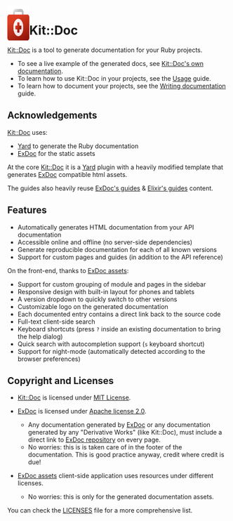 <!--pp {} -->
<img align="left" width="50" height="90" src="https://raw.githubusercontent.com/rubykit/kit/master/docs/assets/images/rubykit-framework-logo.svg">
<!-- pp-->

[Kit::Doc]: https://github.com/rubykit/kit/tree/master/libraries/kit-doc
[Yard]: https://github.com/lsegal/yard
[ExDoc]: https://github.com/elixir-lang/ex_doc
[ExDoc assets]: https://github.com/elixir-lang/ex_doc/tree/master/assets

# Kit::Doc

[Kit::Doc] is a tool to generate documentation for your Ruby projects.

- To see a live example of the generated docs, see [Kit::Doc's own documentation](https://docs.rubykit.org/kit-doc/edge).
- To learn how to use Kit::Doc in your projects, see the [Usage](docs/guides/usage.md) guide.
- To learn how to document your projects, see the [Writing documentation](docs/guides/writing_documentation.md) guide.

## Acknowledgements

[Kit::Doc] uses:
- [Yard] to generate the Ruby documentation
- [ExDoc] for the static assets

At the core [Kit::Doc] it is a [Yard] plugin with a heavily modified template that generates [ExDoc] compatible html assets.

The guides also heavily reuse [ExDoc's guides](https://hexdocs.pm/ex_doc/readme.html) & [Elixir's guides](https://hexdocs.pm/elixir/writing-documentation.html) content.

## Features

  * Automatically generates HTML documentation from your API documentation
  * Accessible online and offline (no server-side dependencies)
  * Generate reproducible documentation for each of all known versions
  * Support for custom pages and guides (in addition to the API reference)

On the front-end, thanks to [ExDoc assets]:
  * Support for custom grouping of module and pages in the sidebar
  * Responsive design with built-in layout for phones and tablets
  * A version dropdown to quickly switch to other versions
  * Customizable logo on the generated documentation
  * Each documented entry contains a direct link back to the source code
  * Full-text client-side search
  * Keyboard shortcuts (press `?` inside an existing documentation to bring the help dialog)
  * Quick search with autocompletion support (`s` keyboard shortcut)
  * Support for night-mode (automatically detected according to the browser preferences)

## Copyright and Licenses

- [Kit::Doc] is licensed under [MIT License](MIT_LICENSE.md).

- [ExDoc] is licensed under [Apache license 2.0](http://www.apache.org/licenses/LICENSE-2.0).
  - Any documentation generated by [ExDoc] or any documentation generated by any "Derivative Works" (like Kit::Doc), must include a direct link to [ExDoc repository](https://github.com/elixir-lang/ex_doc) on every page.
  - No worries: this is is taken care of in the footer of the documentation. This is good practice anyway, credit where credit is due!

- [ExDoc assets] client-side application uses resources under different licenses.
  - No worries: this is only for the generated documentation assets.

You can check the [LICENSES](LICENSES.md) file for a more comprehensive list.

